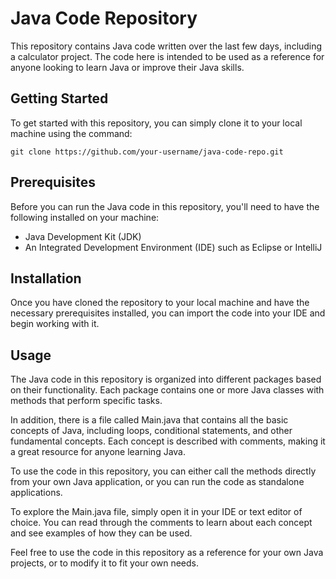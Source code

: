 # Java Code Repository
This repository contains Java code written over the last few days, including a calculator project. The code here is intended to be used as a reference for anyone looking to learn Java or improve their Java skills.
## Getting Started
To get started with this repository, you can simply clone it to your local machine using the command:

```git clone https://github.com/your-username/java-code-repo.git```

## Prerequisites

Before you can run the Java code in this repository, you'll need to have the following installed on your machine:

- Java Development Kit (JDK)
- An Integrated Development Environment (IDE) such as Eclipse or IntelliJ

## Installation

Once you have cloned the repository to your local machine and have the necessary prerequisites installed, you can import the code into your IDE and begin working with it.

## Usage

The Java code in this repository is organized into different packages based on their functionality. Each package contains one or more Java classes with methods that perform specific tasks.

In addition, there is a file called Main.java that contains all the basic concepts of Java, including loops, conditional statements, and other fundamental concepts. Each concept is described with comments, making it a great resource for anyone learning Java.

To use the code in this repository, you can either call the methods directly from your own Java application, or you can run the code as standalone applications.

To explore the Main.java file, simply open it in your IDE or text editor of choice. You can read through the comments to learn about each concept and see examples of how they can be used.

Feel free to use the code in this repository as a reference for your own Java projects, or to modify it to fit your own needs.
